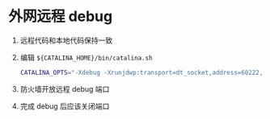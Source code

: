 # 外网远程 debug

1. 远程代码和本地代码保持一致
2. 编辑 `${CATALINA_HOME}/bin/catalina.sh`

    ```bash
    CATALINA_OPTS="-Xdebug -Xrunjdwp:transport=dt_socket,address=60222,suspend=n,server=y"
    ```

3. 防火墙开放远程 debug 端口
4. 完成 debug 后应该关闭端口